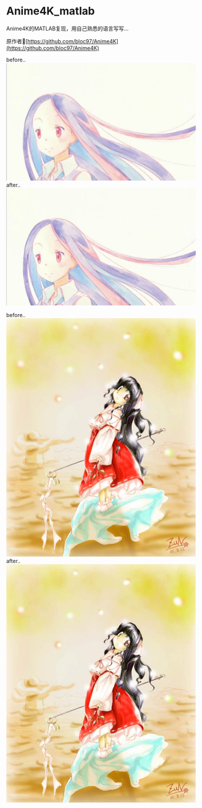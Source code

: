 # Anime4K_matlab

Anime4K的MATLAB复现，用自己熟悉的语言写写...

原作者🔗[https://github.com/bloc97/Anime4K](https://github.com/bloc97/Anime4K)

before..  
![1](https://github.com/Zzz1227/Anime4K_matlab/blob/master/images/test.jpg)  
after..  
![2](https://github.com/Zzz1227/Anime4K_matlab/blob/master/results/test_after.jpg)  

before..  
![3](https://github.com/Zzz1227/Anime4K_matlab/blob/master/images/TH.jpg)  
after..  
![4](https://github.com/Zzz1227/Anime4K_matlab/blob/master/results/TH_after.jpg)  
